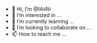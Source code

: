 - 👋 Hi, I’m @IAiillii
- 👀 I’m interested in ...
- 🌱 I’m currently learning ...
- 💞️ I’m looking to collaborate on ...
- 📫 How to reach me ...

<!---
IAiillii/IAiillii is a ✨ special ✨ repository because its `README.md` (this file) appears on your GitHub profile.
You can click the Preview link to take a look at your changes.
--->

